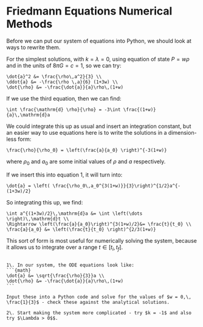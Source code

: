 # Friedmann Equations Numerical Methods

Before we can put our system of equations into Python, we should look at ways to rewrite them.

For the simplest solutions, with $k = \lambda = 0$, using equation of state $P = w \rho$ and in the units of $8 \pi G = c = 1$, so we can try:
```{math}
\dot{a}^2 &= \frac{\rho\,a^2}{3} \\
\ddot{a} &= -\frac{\rho \,a}{6} (1+3w) \\
\dot{\rho} &= -\frac{\dot{a}}{a}\rho\,(1+w)
```

If we use the third equation, then we can find:
```{math}
\int \frac{\mathrm{d} \rho}{\rho} = -3\int \frac{(1+w)}{a}\,\mathrm{d}a
```

We could integrate this up as usual and insert an integration constant, but an easier way to use equations here is to write the solutions in a dimension-less form:

```{math}
\frac{\rho}{\rho_0} = \left(\frac{a}{a_0} \right)^{-3(1+w)}
```

where $\rho_0$ and $a_0$ are some initial values of $\rho$ and $a$ respectively.

If we insert this into equation 1, it will turn into:
```{math}
\dot{a} = \left( \frac{\rho_0\,a_0^{3(1+w)}}{3}\right)^{1/2}a^{-(1+3w)/2}
```

So integrating this up, we find:
```{math}
\int a^{(1+3w)/2}\,\mathrm{d}a &= \int \left(\dots \right)\,\mathrm{d}t \\
\Rightarrow \left(\frac{a}{a_0}\right)^{3(1+w)/2}&= \frac{t}{t_0} \\
\frac{a}{a_0} &= \left(\frac{t}{t_0} \right)^{2/3(1+w)}
```

This sort of form is most useful for numerically solving the system, because it allows us to integrate over a range $t \in [t_i,\, t_f]$.

````{admonition} Exercises for week 3

1\. In our system, the ODE equations look like:
```{math}
\dot{a} &= \sqrt{\frac{\rho}{3}}a \\
\dot{\rho} &= -\frac{\dot{a}}{a}\rho\,(1+w)
```

Input these into a Python code and solve for the values of $w = 0,\, \frac{1}{3}$ - check these against the analytical solutions.

2\. Start making the system more complicated - try $k = -1$ and also try $\Lambda > 0$$.

````